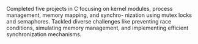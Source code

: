 Completed five projects in C focusing on kernel modules, process management, memory mapping, and synchro- nization using mutex locks and semaphores. Tackled diverse challenges like preventing race conditions, simulating memory management, and implementing efficient synchronization mechanisms.
